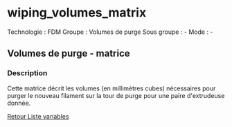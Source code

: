 # wiping_volumes_matrix

Technologie : FDM
Groupe : Volumes de purge
Sous groupe : -
Mode : -

## Volumes de purge - matrice

### Description

Cette matrice décrit les volumes (en millimètres cubes) nécessaires pour purger le nouveau filament sur la tour de purge pour une paire d'extrudeuse donnée. 

[Retour Liste variables](variable_list.md)